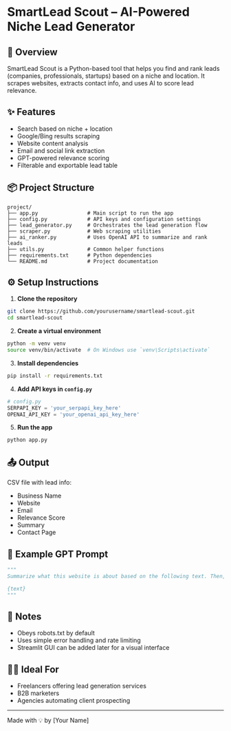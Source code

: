 # SmartLead Scout – AI-Powered Niche Lead Generator

## 🚀 Overview
SmartLead Scout is a Python-based tool that helps you find and rank leads (companies, professionals, startups) based on a niche and location. It scrapes websites, extracts contact info, and uses AI to score lead relevance.

## ✨ Features
- Search based on niche + location
- Google/Bing results scraping
- Website content analysis
- Email and social link extraction
- GPT-powered relevance scoring
- Filterable and exportable lead table

## 📦 Project Structure
```
project/
├── app.py                # Main script to run the app
├── config.py             # API keys and configuration settings
├── lead_generator.py     # Orchestrates the lead generation flow
├── scraper.py            # Web scraping utilities
├── ai_ranker.py          # Uses OpenAI API to summarize and rank leads
├── utils.py              # Common helper functions
├── requirements.txt      # Python dependencies
└── README.md             # Project documentation
```

## ⚙️ Setup Instructions
1. **Clone the repository**
```bash
git clone https://github.com/yourusername/smartlead-scout.git
cd smartlead-scout
```

2. **Create a virtual environment**
```bash
python -m venv venv
source venv/bin/activate  # On Windows use `venv\Scripts\activate`
```

3. **Install dependencies**
```bash
pip install -r requirements.txt
```

4. **Add API keys in `config.py`**
```python
# config.py
SERPAPI_KEY = 'your_serpapi_key_here'
OPENAI_API_KEY = 'your_openai_api_key_here'
```

5. **Run the app**
```bash
python app.py
```

## 📤 Output
CSV file with lead info:
- Business Name
- Website
- Email
- Relevance Score
- Summary
- Contact Page

## 🧠 Example GPT Prompt
```python
"""
Summarize what this website is about based on the following text. Then, rate how relevant it is to the niche 'eco-friendly brands' from 1 to 10:

{text}
"""
```

## 📌 Notes
- Obeys robots.txt by default
- Uses simple error handling and rate limiting
- Streamlit GUI can be added later for a visual interface

## 🧑‍💻 Ideal For
- Freelancers offering lead generation services
- B2B marketers
- Agencies automating client prospecting

---
Made with 💡 by [Your Name]
